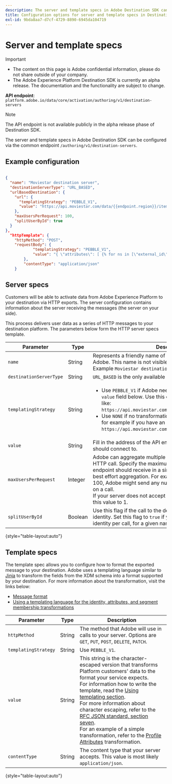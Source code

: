 ```yaml
---
description: The server and template specs in Adobe Destination SDK can be configured via the common endpoint `/authoring/v1/destination-servers`.
title: Configuration options for server and template specs in Destination SDK
exl-id: 9bda8aa7-d7cf-4729-8890-6945da104719
---
```

# Server and template specs

>[!IMPORTANT]
>
>* The content on this page is Adobe confidential information, please do not share outside of your company.
>* The Adobe Experience Platform Destination SDK is currently an alpha release. The documentation and the functionality are subject to change.


**API endpoint**: `platform.adobe.io/data/core/activation/authoring/v1/destination-servers`

>[!NOTE]
>
>The API endpoint is not available publicly in the alpha release phase of Destination SDK.

The server and template specs in Adobe Destination SDK can be configured via the common endpoint `/authoring/v1/destination-servers`.

## Example configuration

```json

{
  "name": "Moviestar destination server",
  "destinationServerType": "URL_BASED",
  "urlBasedDestination": {
    "url": {
      "templatingStrategy": "PEBBLE_V1",
      "value": "https://api.moviestar.com/data/{{endpoint.region}}/items"
    },
    "maxUsersPerRequest": 100,
    "splitUserById": true
  }
},
  "httpTemplate": {
    "httpMethod": "POST",
    "requestBody": {
            "templatingStrategy": "PEBBLE_V1",
            "value": "{ \"attributes\": [ {% for ns in [\"external_id\", \"yourdestination_id\"] %} {% if input.profile.identityMap[ns] is not empty and first_namespace_encountered %} , {% endif %} {% set first_namespace_encountered = true %} {% for identity in input.profile.identityMap[ns]%} { \"{{ ns }}\": \"{{ identity.id }}\" {% if input.profile.segmentMembership.ups is not empty %} , \"AEPSegments\": { \"add\": [ {% for segment in input.profile.segmentMembership.ups %} {% if segment.value.status == \"realized\" or segment.value.status == \"existing\" %} {% if added_segment_found %} , {% endif %} {% set added_segment_found = true %} \"{{ destination.segmentAliases[segment.key] }}\" {% endif %} {% endfor %} ], \"remove\": [ {% for segment in input.profile.segmentMembership.ups %} {% if segment.value.status == \"exited\" %} {% if removed_segment_found %} , {% endif %} {% set removed_segment_found = true %} \"{{ destination.segmentAliases[segment.key] }}\" {% endif %} {% endfor %} ] } {% set removed_segment_found = false %} {% set added_segment_found = false %} {% endif %} {% if input.profile.attributes is not empty %} , {% endif %} {% for attribute in input.profile.attributes %} \"{{ attribute.key }}\": {% if attribute.value is empty %} null {% else %} \"{{ attribute.value.value }}\" {% endif %} {% if not loop.last%} , {% endif %} {% endfor %} } {% if not loop.last %} , {% endif %} {% endfor %} {% endfor %} ] }"
        },
        "contentType": "application/json"
    }

```

## Server specs

Customers will be able to activate data from Adobe Experience Platform to your destination via HTTP exports. The server configuration contains information about the server receiving the messages (the server on your side).

This process delivers user data as a series of HTTP messages to your destination platform. The parameters below form the HTTP server specs template.

|Parameter | Type | Description|
|---|---|---|
|`name` | String | Represents a friendly name of your server, visible only to Adobe. This name is not visible to partners or customers. Example `Moviestar destination server`.  |
|`destinationServerType` | String | `URL_BASED` is the only available option in the alpha release phase. |
|`templatingStrategy` | String | <ul><li>Use `PEBBLE_V1` if Adobe needs to transform the URL in the `value` field below. Use this option if you have an endpoint like: `https://api.moviestar.com/data/{{endpoint.region}}/items` </li><li> Use `NONE` if no transformation is needed on the Adobe side, for example if you have an endpoint like: `https://api.moviestar.com/data/items` </li></ul>  |
|`value` | String | Fill in the address of the API endpoint that Experience Platform should connect to. |
|`maxUsersPerRequest` | Integer | Adobe can aggregate multiple exported profiles in a single HTTP call. Specify the maximum number of profiles that your endpoint should receive in a single HTTP call. Note that this is a best effort aggregation. For example, if you specify the value 100, Adobe might send any number of profiles smaller than 100 on a call. <br> If your server does not accept multiple users per request, set this value to 1. |
|`splitUserById` | Boolean | Use this flag if the call to the destination should be split by identity. Set this flag to `true` if your server only accepts one identity per call, for a given namespace.  |

{style="table-layout:auto"}

<!--

|Parameter | Type | Description|
|---------|----------|------|
|`hostname` | String | This is the hostname of your server. Example `https://data-in.acmecompany.net`.  |
|`port` | integer | The server port of your destination, for example `443`, `80`. |
|`maxUsersPerRequest` | integer | Specifies the maximum number of users per request allowed for your server. |
|`path` | String | This represents the url path and parameters of your server. Example:  `/path/to/import` |
|`httpMethod` | String | The method that Adobe will use in calls to your server. Options are `GET`, `PUT`, `POST`, `DELETE`, `PATCH`, `OPTIONS`, `HEAD`. |
|`contentType` | String | Defines how to structure the content sent to your servers. Supported options are JSON and XML. |

-->

## Template specs

The template spec allows you to configure how to format the exported message to your destination. Adobe uses a templating language similar to [Jinja](https://jinja.palletsprojects.com/en/2.11.x/) to transform the fields from the XDM schema into a format supported by your destination. For more information about the transformation, visit the links below:

* [Message format](/help/message-format.md)
* [Using a templating language for the identity, attributes, and segment membership transformations ](/help/message-format.md#using-templating)

|Parameter | Type | Description|
|---|---|---|
|`httpMethod` | String | The method that Adobe will use in calls to your server. Options are `GET`, `PUT`, `POST`, `DELETE`, `PATCH`. |
|`templatingStrategy` | String | Use `PEBBLE_V1`. |
|`value` | String | This string is the character-escaped version that transforms Platform customers' data to the format your service expects. <br> For information how to write the template, read the [Using templating section](/help/message-format.md#using-templating). <br> For more information about character escaping, refer to the [RFC JSON standard, section seven](https://tools.ietf.org/html/rfc8259#section-7). <br> For an example of a simple transformation, refer to the [Profile Attributes](/help/message-format.md#attributes) transformation. |
|`contentType` | String | The content type that your server accepts. This value is most likely `application/json`. |

{style="table-layout:auto"}

<!--

|`requestBody` | String | The request body contains the data exported from Real-time CDP, activated to your destination. <br> We need to know which data format macros your destination should support. See [Outbound Template Macros](https://docs.adobe.com/content/help/en/audience-manager/user-guide/implementation-integration-guides/receiving-audience-data/batch-outbound-data-transfers/outbound-template-macros.html) and [Outbound Macro Examples](https://docs.adobe.com/content/help/en/audience-manager/user-guide/implementation-integration-guides/receiving-audience-data/batch-outbound-data-transfers/outbound-macro-examples.html) for examples from Adobe's DMP, Audience Manager. <br> See also, [Message format](#message-format) for further information.  |
|`queryParameters` | String | Request parameters defined as macros. See above.|



<br>&nbsp;

#### Example

A valid HTTP specs template could look like below:

```

{
  "name": "ACME company HTTP template",
  "type": "HTTP", 
  "httpTemplate": {
    "httpMethod": "POST",
    "requestBody": "{"AdvertiserId":"12345", "DataCenterId": 2, "SegmentID":"dfd215e4-8d6b-4fdb-90b9-fab4456f2c9d","Data":[{"Name":"4321"}]}",
    "queryParameters": "{"AdvertiserId":"12345", "DataCenterId": 2, "SegmentID":"dfd215e4-8d6b-4fdb-90b9-fab4456f2c9d","Data":[{"Name":"4321"}]}",
    "contentType": "JSON"
  }
}

```

// commenting out this part as these types of destination specs are not supported in phase one

### File specifications

File-based destinations deliver file exports containing segment qualifications and profile attributes to your preferred storage location. If you want to set up a batch file-based destination, the template we'll use will be as below:

## Server specs

The server configuration contains information about the server receiving the messages (the server on your side). 
Adobe Real-time CDP currently supports three types of server configurations:
* URL
* File-based SFTP
* File-based S3

For URL destinations, you would provide us your server's information, for File-based SFTP and File-based S3 you would provide information as to the storage locations where files should be delivered.
Provide us the necessary information about your server or storage locations, as shown in the sections below.


**urlBasedDestination**

|Parameter | Type | Description|
|---------|----------|------|
|`hostname` | String | This is the hostname of your server. Example `https://data-in.acmecompany.net`.  |
|`port` | integer | The server port of your destination, for example `443`, `80`. |
|`maxUsersPerRequest` | integer | Specifies the maximum number of users per request allowed for your server. |
|`path` | String | This represents the url path and parameters of your server. Example:  `/path/to/import` |


// commenting out this part as these types of destination specs are not supported in phase one

**SFTP Destinations**

For FTP destinations, we need the protocol details below:

Parameter | Type | 
---------|----------|
 hostname | String | 
 port | integer | 
 rootDirectory | String | 
 moveToWhenCompleted | integer | 
 tmpFileRename | integer | 
 encryptionMode | String |
 filenameSuffix | String | 

**Amazon S3 Destinations**

For Amazon S3 destinations, we need the protocol details below:

Parameter | Description | 
---------|----------|
 bucket | Your Amazon S3 bucket name | 
 path | Your Amazon S3 bucket path | 

-->
